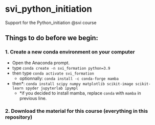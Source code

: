 # svi_python_initiation
Support for the Python_initiation @svi course


## Things to do before we begin:

### 1. Create a new conda environment on your computer
* Open the Anaconda prompt.  
* type `conda create -n svi_formation python=3.9`  
* then type `conda activate svi_formation`  
  * optionnally: `conda install -c conda-forge mamba`  
* then*: `conda install scipy numpy matplotlib scikit-image scikit-learn spyder jupyterlab ipympl`  
  * *if you decided to install mamba, replace `conda` with `mamba` in previous line.  


### 2. Download the material for this course (everything in this repository)

